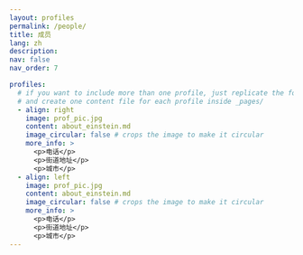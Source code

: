 ```yaml
---
layout: profiles
permalink: /people/
title: 成员
lang: zh
description:
nav: false
nav_order: 7

profiles:
  # if you want to include more than one profile, just replicate the following block
  # and create one content file for each profile inside _pages/
  - align: right
    image: prof_pic.jpg
    content: about_einstein.md
    image_circular: false # crops the image to make it circular
    more_info: >
      <p>电话</p>
      <p>街道地址</p>
      <p>城市</p>
  - align: left
    image: prof_pic.jpg
    content: about_einstein.md
    image_circular: false # crops the image to make it circular
    more_info: >
      <p>电话</p>
      <p>街道地址</p>
      <p>城市</p>
---
```

